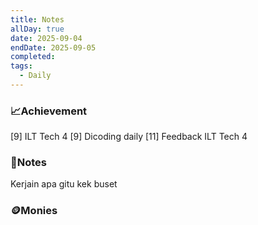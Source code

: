 ```yaml
---
title: Notes
allDay: true
date: 2025-09-04
endDate: 2025-09-05
completed:
tags:
  - Daily
---
```

### 📈Achievement
[9] ILT Tech 4
[9] Dicoding daily
[11] Feedback ILT Tech 4
### 📖Notes
Kerjain apa gitu kek buset
### 🪙Monies
